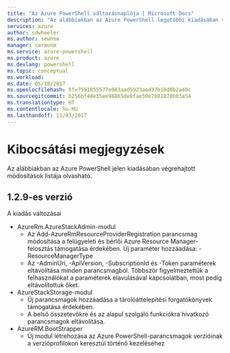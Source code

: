 ```yaml
---
title: "Az Azure PowerShell változásnaplója | Microsoft Docs"
description: "Az alábbiakban az Azure PowerShell legutóbbi kiadásában végrehajtott módosítások előzményei olvashatók."
services: azure
author: sdwheeler
ms.author: sewhee
manager: carmonm
ms.service: azure-powershell
ms.product: azure
ms.devlang: powershell
ms.topic: conceptual
ms.workload: 
ms.date: 05/18/2017
ms.openlocfilehash: 5fe7591855577e083aad5923aed37b18d0b2a40c
ms.sourcegitcommit: b256bf48e15ee98865de0fae50e7b81878b03a54
ms.translationtype: HT
ms.contentlocale: hu-HU
ms.lasthandoff: 11/03/2017
---
```

# <a name="release-notes"></a>Kibocsátási megjegyzések

Az alábbiakban az Azure PowerShell jelen kiadásában végrehajtott módosítások listája olvasható.

## <a name="version-129"></a>1.2.9-es verzió

A kiadás változásai

* AzureRm.AzureStackAdmin-modul
    + Az Add-AzureRmResourceProviderRegistration parancsmag módosítása a felügyeleti és bérlői Azure Resource Manager-felosztás támogatása érdekében. Új paraméter hozzáadása: -ResourceManagerType
    + Az -AdminUri, -ApiVersion, -SubscriptionId és -Token paraméterek eltávolítása minden parancsmagból. Többször figyelmeztettük a felhasználókat a paraméterek elavulásával kapcsolatban, most pedig eltávolítottuk őket.
* AzureStackStorage-modul
    + Új parancsmagok hozzáadása a tárolóáttelepítési forgatókönyvek támogatása érdekében.
    + A belső összetevőkre és az alapul szolgáló funkciókra hivatkozó parancsmagok eltávolítása.
* AzureRM.BootStrapper
    + Új modul létrehozása az Azure PowerShell-parancsmagok verzióinak a verzióprofilokon keresztül történő kezeléséhez